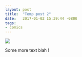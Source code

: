 ```yaml
---
layout: post
title:  "Temp post 2"
date:   2017-01-02 15:39:44 -0800
tags:
- comics
---
```

<img src="BASE/assets/temp_green.png" >

Some more text blah !
